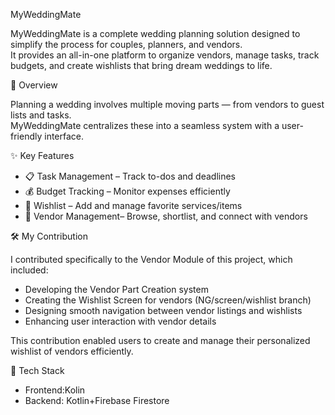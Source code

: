 MyWeddingMate

MyWeddingMate is a complete wedding planning solution designed to simplify the process for couples, planners, and vendors.  
It provides an all-in-one platform to organize vendors, manage tasks, track budgets, and create wishlists that bring dream weddings to life.


 📖 Overview

Planning a wedding involves multiple moving parts — from vendors to guest lists and tasks.  
MyWeddingMate centralizes these into a seamless system with a user-friendly interface.  


✨ Key Features

- 📋 Task Management – Track to-dos and deadlines  
- 💰 Budget Tracking – Monitor expenses efficiently  
- 🛒 Wishlist – Add and manage favorite services/items  
- 🏬 Vendor Management– Browse, shortlist, and connect with vendors  


🛠️ My Contribution

I contributed specifically to the Vendor Module of this project, which included:  
- Developing the Vendor Part Creation system  
- Creating the Wishlist Screen for vendors (NG/screen/wishlist branch)  
- Designing smooth navigation between vendor listings and wishlists  
- Enhancing user interaction with vendor details  

This contribution enabled users to create and manage their personalized wishlist of vendors efficiently.  


🚀 Tech Stack

- Frontend:Kolin  
- Backend: Kotlin+Firebase Firestore

 
